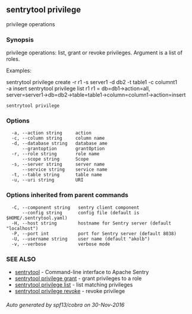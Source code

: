 ## sentrytool privilege

privilege operations

### Synopsis


privilege operations: list, grant or revoke privileges.
Argument is a list of roles.

Examples:

  sentrytool privilege create -r r1 -s server1 -d db2 -t table1 -c columnt1 \
      -a insert
  sentrytool privilege list r1
r1 = db=db1->action=all, \
     server=server1->db=db2->table=table1->column=column1->action=insert


```
sentrytool privilege
```

### Options

```
  -a, --action string     action
  -c, --column string     column name
  -d, --database string   database ame
      --grantoption       grantOption
  -r, --role string       role name
      --scope string      Scope
  -s, --server string     server name
      --service string    service name
  -t, --table string      table name
  -u, --uri string        URI
```

### Options inherited from parent commands

```
  -C, --component string   sentry client component
      --config string      config file (default is $HOME/.sentrytool.yaml)
  -H, --host string        hostname for Sentry server (default "localhost")
  -P, --port int           port for Sentry server (default 8038)
  -U, --username string    user name (default "akolb")
  -v, --verbose            verbose mode
```

### SEE ALSO
* [sentrytool](sentrytool.md)	 - Command-line interface to Apache Sentry
* [sentrytool privilege grant](sentrytool_privilege_grant.md)	 - grant privileges to a role
* [sentrytool privilege list](sentrytool_privilege_list.md)	 - list matching privileges
* [sentrytool privilege revoke](sentrytool_privilege_revoke.md)	 - revoke privilege

###### Auto generated by spf13/cobra on 30-Nov-2016
